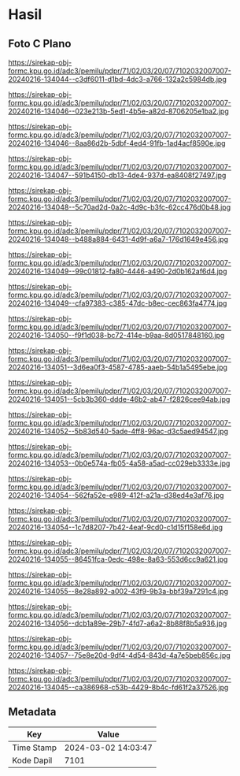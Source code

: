# Hasil

## Foto C Plano

https://sirekap-obj-formc.kpu.go.id/adc3/pemilu/pdpr/71/02/03/20/07/7102032007007-20240216-134044--c3df6011-d1bd-4dc3-a766-132a2c5984db.jpg

https://sirekap-obj-formc.kpu.go.id/adc3/pemilu/pdpr/71/02/03/20/07/7102032007007-20240216-134046--023e213b-5ed1-4b5e-a82d-8706205e1ba2.jpg

https://sirekap-obj-formc.kpu.go.id/adc3/pemilu/pdpr/71/02/03/20/07/7102032007007-20240216-134046--8aa86d2b-5dbf-4ed4-91fb-1ad4acf8590e.jpg

https://sirekap-obj-formc.kpu.go.id/adc3/pemilu/pdpr/71/02/03/20/07/7102032007007-20240216-134047--591b4150-db13-4de4-937d-ea8408f27497.jpg

https://sirekap-obj-formc.kpu.go.id/adc3/pemilu/pdpr/71/02/03/20/07/7102032007007-20240216-134048--5c70ad2d-0a2c-4d9c-b3fc-62cc476d0b48.jpg

https://sirekap-obj-formc.kpu.go.id/adc3/pemilu/pdpr/71/02/03/20/07/7102032007007-20240216-134048--b488a884-6431-4d9f-a6a7-176d1649e456.jpg

https://sirekap-obj-formc.kpu.go.id/adc3/pemilu/pdpr/71/02/03/20/07/7102032007007-20240216-134049--99c01812-fa80-4446-a490-2d0b162af6d4.jpg

https://sirekap-obj-formc.kpu.go.id/adc3/pemilu/pdpr/71/02/03/20/07/7102032007007-20240216-134049--cfa97383-c385-47dc-b8ec-cec863fa4774.jpg

https://sirekap-obj-formc.kpu.go.id/adc3/pemilu/pdpr/71/02/03/20/07/7102032007007-20240216-134050--f9f1d038-bc72-414e-b9aa-8d0517848160.jpg

https://sirekap-obj-formc.kpu.go.id/adc3/pemilu/pdpr/71/02/03/20/07/7102032007007-20240216-134051--3d6ea0f3-4587-4785-aaeb-54b1a5495ebe.jpg

https://sirekap-obj-formc.kpu.go.id/adc3/pemilu/pdpr/71/02/03/20/07/7102032007007-20240216-134051--5cb3b360-ddde-46b2-ab47-f2826cee94ab.jpg

https://sirekap-obj-formc.kpu.go.id/adc3/pemilu/pdpr/71/02/03/20/07/7102032007007-20240216-134052--5b83d540-5ade-4ff8-96ac-d3c5aed94547.jpg

https://sirekap-obj-formc.kpu.go.id/adc3/pemilu/pdpr/71/02/03/20/07/7102032007007-20240216-134053--0b0e574a-fb05-4a58-a5ad-cc029eb3333e.jpg

https://sirekap-obj-formc.kpu.go.id/adc3/pemilu/pdpr/71/02/03/20/07/7102032007007-20240216-134054--562fa52e-e989-412f-a21a-d38ed4e3af76.jpg

https://sirekap-obj-formc.kpu.go.id/adc3/pemilu/pdpr/71/02/03/20/07/7102032007007-20240216-134054--1c7d8207-7b42-4eaf-9cd0-c1d15f158e6d.jpg

https://sirekap-obj-formc.kpu.go.id/adc3/pemilu/pdpr/71/02/03/20/07/7102032007007-20240216-134055--86451fca-0edc-498e-8a63-553d6cc9a621.jpg

https://sirekap-obj-formc.kpu.go.id/adc3/pemilu/pdpr/71/02/03/20/07/7102032007007-20240216-134055--8e28a892-a002-43f9-9b3a-bbf39a7291c4.jpg

https://sirekap-obj-formc.kpu.go.id/adc3/pemilu/pdpr/71/02/03/20/07/7102032007007-20240216-134056--dcb1a89e-29b7-4fd7-a6a2-8b88f8b5a936.jpg

https://sirekap-obj-formc.kpu.go.id/adc3/pemilu/pdpr/71/02/03/20/07/7102032007007-20240216-134057--75e8e20d-9df4-4d54-843d-4a7e5beb856c.jpg

https://sirekap-obj-formc.kpu.go.id/adc3/pemilu/pdpr/71/02/03/20/07/7102032007007-20240216-134045--ca386968-c53b-4429-8b4c-fd61f2a37526.jpg


## Metadata

| Key        | Value               |
| ---------- | ------------------- |
| Time Stamp | 2024-03-02 14:03:47 |
| Kode Dapil | 7101                |



